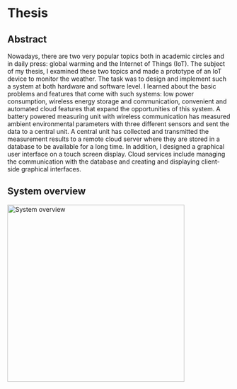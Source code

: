 # Thesis
## Abstract
Nowadays, there are two very popular topics both in academic circles and in  daily press: global warming and the Internet of Things (IoT). The subject of my thesis, I examined these two topics and made a prototype of an IoT device to monitor the weather.
The task was to design and implement such a system at both hardware and software level.
I learned about the basic problems and features that come with such systems: low power consumption, wireless energy storage and communication, convenient and automated cloud features that expand the opportunities of this system.
A battery powered measuring unit with wireless communication has measured ambient environmental parameters with three different sensors and sent the data to a central unit. A central unit has collected and transmitted the measurement results to a remote cloud server where they are stored in a database to be available for a long time. In addition, I designed a graphical user interface on a touch screen display. Cloud services include managing the communication with the database and creating and displaying client-side graphical interfaces.
## System overview
<img src="https://github.com/bence-sebok/thesis/blob/master/pictures/system.png" width="400" alt = "System overview">
